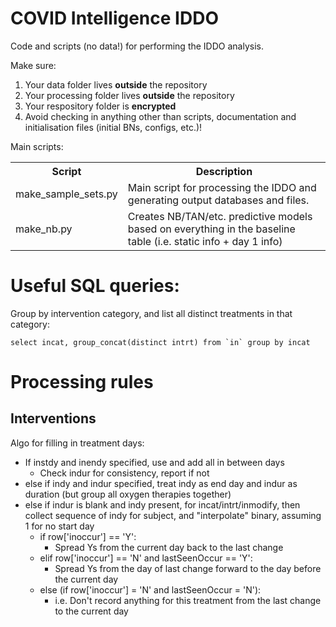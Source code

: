 # COVID Intelligence IDDO

Code and scripts (no data!) for performing the IDDO analysis.

Make sure:

1. Your data folder lives **outside** the repository
2. Your processing folder lives **outside** the repository
3. Your respository folder is **encrypted**
4. Avoid checking in anything other than scripts, documentation and initialisation files (initial BNs, configs, etc.)!

Main scripts:

<table>
    <tr><th>Script<th>Description
    <tr>
        <td>make_sample_sets.py
        <td>Main script for processing the IDDO and generating output databases and files.
    <tr>
        <td>make_nb.py
        <td>Creates NB/TAN/etc. predictive models based on everything in the baseline table
        (i.e. static info + day 1 info)
</table>

# Useful SQL queries:

Group by intervention category, and list all distinct treatments in that category:

```select incat, group_concat(distinct intrt) from `in` group by incat```

# Processing rules

## Interventions

Algo for filling in treatment days:
* If instdy and inendy specified, use and add all in between days
    * Check indur for consistency, report if not
* else if indy and indur specified, treat indy as end day and indur as duration (but group all oxygen therapies together)
* else if indur is blank and indy present, for incat/intrt/inmodify, then collect sequence of indy for subject, and "interpolate" binary, assuming 1 for no start day
    * if row['inoccur'] == 'Y':
        * Spread Ys from the current day back to the last change
    * elif row['inoccur'] == 'N' and lastSeenOccur == 'Y':
        * Spread Ys from the day of last change forward to the day before the current day
    * else (if row['inoccur'] = 'N' and lastSeenOccur = 'N'):
        * i.e. Don't record anything for this treatment from the last change to the current day
